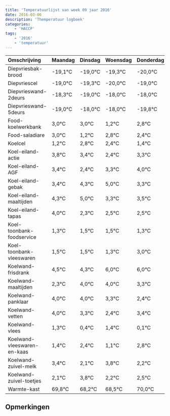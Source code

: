 ```yaml
---
title: 'Temperatuurlijst van week 09 jaar 2016'
date: 2016-03-06
description: 'Themperatuur logboek'
categories:
    - 'HACCP'
tags:
    - '2016'
    - 'temperatuur'
---
```

|Omschrijving|Maandag|Dinsdag|Woensdag|Donderdag|Vrijdag|Zaterdag|Zondag|
|:---|:---|:---|:---|:---|:---|:---|:---|
|Diepvriesbak-brood|-19,1°C|-19,0°C|-19,3°C|-20,0°C|-19,0°C|-19,0°C|-20,8°C|
|Diepvriescel|-19,0°C|-19,3°C|-20,0°C|-19,0°C|-19,0°C|-20,8°C|-19,2°C|
|Diepvrieswand-2deurs|-18,3°C|-19,0°C|-18,0°C|-18,0°C|-19,8°C|-18,2°C|-18,6°C|
|Diepvrieswand-5deurs|-19,0°C|-18,0°C|-18,0°C|-19,8°C|-18,2°C|-18,6°C|-19,6°C|
|Food-koelwerkbank|3,0°C|3,0°C|1,2°C|2,8°C|2,4°C|1,4°C|2,3°C|
|Food-saladiare|3,0°C|1,2°C|2,8°C|2,4°C|1,4°C|2,3°C|3,0°C|
|Koelcel|1,2°C|2,8°C|2,4°C|1,4°C|2,3°C|3,0°C|1,3°C|
|Koel-eiland-actie|3,8°C|3,4°C|2,4°C|3,3°C|4,0°C|2,3°C|2,5°C|
|Koel-eiland-AGF|3,4°C|2,4°C|3,3°C|4,0°C|2,3°C|2,5°C|2,5°C|
|Koel-eiland-gebak|3,4°C|4,3°C|5,0°C|3,3°C|3,5°C|3,5°C|3,3°C|
|Koel-eiland-maaltijden|4,3°C|5,0°C|3,3°C|3,5°C|3,5°C|3,3°C|5,0°C|
|Koel-eiland-tapas|4,0°C|2,3°C|2,5°C|2,5°C|2,3°C|4,0°C|4,0°C|
|Koel-toonbank-foodservice|1,3°C|1,5°C|1,5°C|1,3°C|3,0°C|3,0°C|2,3°C|
|Koel-toonbank-vleeswaren|1,5°C|1,5°C|1,3°C|3,0°C|3,0°C|2,3°C|1,4°C|
|Koelwand-frisdrank|4,5°C|4,3°C|6,0°C|6,0°C|5,3°C|4,4°C|5,4°C|
|Koelwand-maaltijden|2,3°C|4,0°C|4,0°C|3,3°C|2,4°C|3,4°C|2,1°C|
|Koelwand-panklaar|4,0°C|4,0°C|3,3°C|2,4°C|3,4°C|2,1°C|3,8°C|
|Koelwand-vetten|4,0°C|3,3°C|2,4°C|3,4°C|2,1°C|3,8°C|2,2°C|
|Koelwand-vlees|1,3°C|0,4°C|1,4°C|0,1°C|1,8°C|0,2°C|0,5°C|
|Koelwand-vleeswaren-en-kaas|1,4°C|2,4°C|1,1°C|2,8°C|1,2°C|1,5°C|3,0°C|
|Koelwand-zuivel-melk|3,4°C|2,1°C|3,8°C|2,2°C|2,5°C|4,0°C|4,0°C|
|Koelwand-zuivel-toetjes|2,1°C|3,8°C|2,2°C|2,5°C|4,0°C|4,0°C|3,8°C|
|Warmte-kast|69,8°C|68,2°C|68,5°C|70,0°C|70,0°C|69,8°C|69,0°C|

## Opmerkingen


